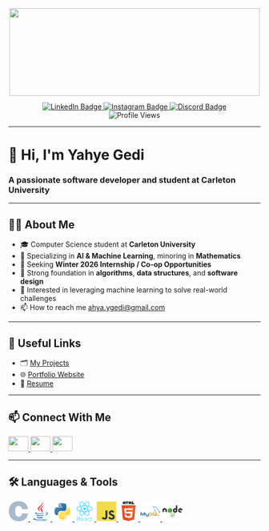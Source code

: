 <div align="center" id="header">
  <img src="https://images.squarespace-cdn.com/content/v1/5769fc401b631bab1addb2ab/1541580611624-TE64QGKRJG8SWAIUS7NS/coding-freak.gif" width="500" height="175"/>
  
  <div id="badges" style="margin-top: 10px;">
    <a href="https://www.linkedin.com/in/yahye-gedi-/">
      <img src="https://img.shields.io/badge/LinkedIn-blue?style=for-the-badge&logo=linkedin&logoColor=white" alt="LinkedIn Badge"/>
    </a>
    <a href="https://www.instagram.com/ahya.ygedi/">
      <img src="https://img.shields.io/badge/Instagram-800080?style=for-the-badge&logo=instagram&logoColor=white" alt="Instagram Badge"/>
    </a>
    <a href="https://discord.com/channels/@me">
      <img src="https://img.shields.io/badge/Discord-7289DA?style=for-the-badge&logo=discord&logoColor=white" alt="Discord Badge"/>
    </a>
  </div>

  <img src="https://komarev.com/ghpvc/?username=TheGedi&style=flat-square&color=blue" alt="Profile Views"/>
</div>

---

# 👋 Hi, I'm Yahye Gedi  
### A passionate software developer and student at Carleton University

---

## 👨‍💻 About Me

- 🎓 Computer Science student at **Carleton University**
- 🤖 Specializing in **AI & Machine Learning**, minoring in **Mathematics**
- 🤝 Seeking **Winter 2026 Internship / Co-op Opportunities**
- 🧠 Strong foundation in **algorithms**, **data structures**, and **software design**
- 🚀 Interested in leveraging machine learning to solve real-world challenges
- 📫 How to reach me ahya.ygedi@gmail.com
---

## 🔗 Useful Links

- 🗂️ [My Projects](https://github.com/YahyeGedi?tab=repositories)
- 🌐 [Portfolio Website](https://yahyeportfolio.netlify.app/)
- 📄 [Resume](https://docs.google.com/document/d/1eDQz88mL3nUxX2BX8GlZvZC3eKHk5fd_KT_1Sh_YjnE/edit?tab=t.0)


---

## 📫 Connect With Me

<p align="left">
  <a href="https://www.linkedin.com/in/yahye-gedi/" target="blank">
    <img src="https://raw.githubusercontent.com/rahuldkjain/github-profile-readme-generator/master/src/images/icons/Social/linked-in-alt.svg" height="30" width="40" />
  </a>
  <a href="https://instagram.com/ahya.ygedi" target="blank">
    <img src="https://raw.githubusercontent.com/rahuldkjain/github-profile-readme-generator/master/src/images/icons/Social/instagram.svg" height="30" width="40" />
  </a>
  <a href="https://leetcode.com/TheGedi/" target="blank">
    <img src="https://raw.githubusercontent.com/rahuldkjain/github-profile-readme-generator/master/src/images/icons/Social/leet-code.svg" height="30" width="40" />
  </a>
</p>

---

## 🛠️ Languages & Tools

<p align="left">
  <a href="https://www.cprogramming.com/" target="_blank">
    <img src="https://raw.githubusercontent.com/devicons/devicon/master/icons/c/c-original.svg" width="40" height="40"/>
  </a>
  <a href="https://www.java.com" target="_blank">
    <img src="https://raw.githubusercontent.com/devicons/devicon/master/icons/java/java-original.svg" width="40" height="40"/>
  </a>
  <a href="https://www.python.org" target="_blank">
    <img src="https://raw.githubusercontent.com/devicons/devicon/master/icons/python/python-original.svg" width="40" height="40"/>
  </a>
  <a href="https://reactjs.org/" target="_blank">
    <img src="https://raw.githubusercontent.com/devicons/devicon/master/icons/react/react-original-wordmark.svg" width="40" height="40"/>
  </a>
  <a href="https://developer.mozilla.org/en-US/docs/Web/JavaScript" target="_blank">
    <img src="https://raw.githubusercontent.com/devicons/devicon/master/icons/javascript/javascript-original.svg" width="40" height="40"/>
  </a>
  <a href="https://www.w3.org/html/" target="_blank">
    <img src="https://raw.githubusercontent.com/devicons/devicon/master/icons/html5/html5-original-wordmark.svg" width="40" height="40"/>
  </a>
  <a href="https://www.mysql.com/" target="_blank">
    <img src="https://raw.githubusercontent.com/devicons/devicon/master/icons/mysql/mysql-original-wordmark.svg" width="40" height="40"/>
  </a>
  <a href="https://nodejs.org" target="_blank">
    <img src="https://raw.githubusercontent.com/devicons/devicon/master/icons/nodejs/nodejs-original-wordmark.svg" width="40" height="40"/>
  </a>
</p>
